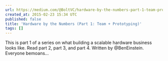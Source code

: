 ```yaml
---
url: https://medium.com/@BoltVC/hardware-by-the-numbers-part-1-team-prototyping-b225a33f55bf
created_at: 2015-02-23 15:34 UTC
published: false
title: 'Hardware by the Numbers (Part 1: Team + Prototyping)'
tags: []
---
```


This is part 1 of a series on what building a scalable hardware business looks like. Read part 2, part 3, and part 4. Written by @BenEinstein.
Everyone bemoans…
